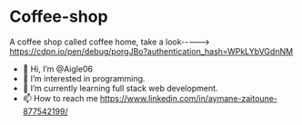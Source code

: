 # Coffee-shop
A coffee shop called coffee home, take a look-----> https://cdpn.io/pen/debug/porgJBo?authentication_hash=WPkLYbVGdnNM
- 👋 Hi, I’m @Aigle06
- 👀 I’m interested in programming.
- 🌱 I’m currently learning full stack web development.
- 📫 How to reach me https://www.linkedin.com/in/aymane-zaitoune-877542199/

<!---
Aigle06/Aigle06 is a ✨ special ✨ repository because its `README.md` (this file) appears on your GitHub profile.
You can click the Preview link to take a look at your changes.
--->
